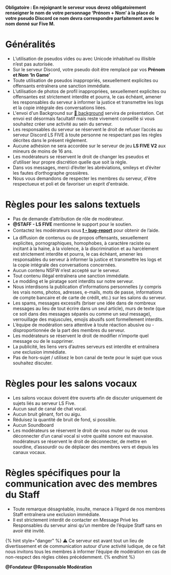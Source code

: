 
 **Obligatoire : En rejoignant le serveur vous devez obligatoirement renseigner le nom de votre personnage ‘Prénom + Nom’  à la place de votre pseudo Discord ce nom devra correspondre parfaitement avec le nom donné sur Five M.**

# Généralités

- L’utilisation de pseudos vides ou avec Unicode inhabituel ou illisible n’est pas autorisée.
- Sur le serveur Discord, votre pseudo doit être remplacé par vos **Prénom et Nom ‘In Game’**
- Toute utilisation de pseudos inappropriés, sexuellement explicites ou offensants entraînera une sanction immédiate.
- L’utilisation de photos de profil inappropriées, sexuellement explicites ou offensantes est strictement interdite et pourra, le cas échéant, amener les responsables du serveur à informer la justice et transmettre les logs et la copie intégrale des conversations liées.
- L'envoi d'un Background sur [📝 background](https://discordapp.com/channels/1096757086706225192/1241868884475121704) servira de présentation. Cet envoi est désormais facultatif mais reste vivement conseillé si vous souhaitez créer une activité au sein du serveur.
- Les responsables du serveur se réservent le droit de refuser l’accès au serveur Discord LS FIVE à toute personne ne respectant pas les règles décrites dans le présent règlement.
- Aucune adhésion ne sera accordée sur le serveur de jeu **LS FIVE V2** aux mineurs de moins de 16 ans.
- Les modérateurs se réservent le droit de changer les pseudos et d’utiliser leur propre discrétion quelle que soit la règle.
- Dans vos messages, merci d’éviter les abréviations, smileys et d’éviter les fautes d’orthographe grossières.
- Nous vous demandons de respecter les membres du serveur, d'être respectueux et poli et de favoriser un esprit d'entraide.

# **Règles pour les salons textuels**

- Pas de demande d’attribution de rôle de modérateur.
- **@STAFF - LS FIVE** mentionne le support pour le soutien.
- Contactez les modérateurs sous [**❗・bug-report**](https://discord.com/channels/1096757086706225192/1124861004740821043) pour obtenir de l’aide.
- La diffusion de contenus ou de propos offensants, sexuellement explicites, pornographiques, homophobes, à caractère raciste ou incitant à la haine, à la violence, à la discrimination et au harcèlement est strictement interdite et pourra, le cas échéant, amener les responsables du serveur à informer la justice et transmettre les logs et la copie intégrale des conversations concernées.
- Aucun contenu NSFW n’est accepté sur le serveur.
- Tout contenu illégal entraînera une sanction immédiate.
- Le modding et le piratage sont interdits sur notre serveur.
- Nous interdisons la publication d’informations personnelles (y compris les vrais noms, photos, adresses, e-mails, mots de passe, informations de compte bancaire et de carte de crédit, etc.) sur les salons du serveur.
- Les spams, messages excessifs (briser une idée dans de nombreux messages au lieu de tout écrire dans un seul article), murs de texte (que ce soit dans des messages séparés ou comme un seul message), verrouillage des majuscules, emojis abusifs sont formellement interdits.
- L’équipe de modération sera attentive à toute réaction abusive ou - disproportionnée de la part des membres du serveur.
- Les modérateurs se réservent le droit de modifier n’importe quel message ou de le supprimer.
- La publicité, les liens vers d’autres serveurs est interdite et entraînera une exclusion immédiate.
- Pas de hors-sujet / utilisez le bon canal de texte pour le sujet que vous souhaitez discuter.

# Règles pour les salons vocaux

- Les salons vocaux doivent être ouverts afin de discuter uniquement de sujets liés au serveur LS Five.
- Aucun saut de canal de chat vocal.
- Aucun bruit gênant, fort ou aigu.
- Réduisez la quantité de bruit de fond, si possible.
- Aucun Soundboard
- Les modérateurs se réservent le droit de vous muter ou de vous déconnecter d’un canal vocal si votre qualité sonore est mauvaise.
modérateurs se réservent le droit de déconnecter, de mettre en sourdine, d’assourdir ou de déplacer des membres vers et depuis les canaux vocaux.

# Règles spécifiques pour la communication avec des membres du Staff

- Toute remarque désagréable, insulte, menace à l’égard de nos membres Staff entraînera une exclusion immédiate.
- Il est strictement interdit de contacter en Message Privé les Responsables du serveur ainsi qu’un membre de l’équipe Staff sans en avoir été invité.

{% hint style="danger" %}
⚠️ Ce serveur est avant tout un lieu de divertissement et de communication autour d’une activité ludique, de ce fait nous invitons tous les membres à informer l’équipe de modération en cas de non-respect des règles citées précédemment.
{% endhint %}

**@Fondateur
@Responsable Modération**